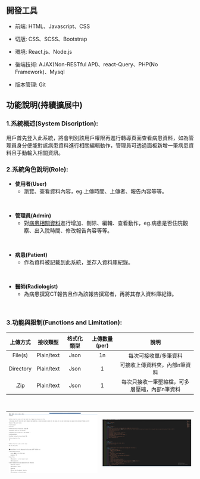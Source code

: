 ## 開發工具
   - 前端: HTML、Javascript、CSS

   - 切版: CSS、SCSS、Bootstrap

   - 環境: React.js、Node.js

   - 後端技術: AJAX(Non-RESTful API)、react-Query、PHP(No Framework)、Mysql

   - 版本管理: Git


## 功能說明(持續擴展中)
### 1.系統概述(System Discription):  <br>
用戶首先登入此系統，將會判別該用戶權限再進行轉導頁面查看病患資料，如為管理員身分便能對該病患資料進行相關編輯動作，管理員可透過面板新增一筆病患資料且手動輸入相關資訊。
<BR>

### 2.系統角色說明(Role):<BR>

   - **使用者(User)**
       - 瀏覽、查看資料內容，eg.上傳時間、上傳者、報告內容等等。
<br>

   - **管理員(Admin)**
      - 對<ins>病患相關資料</ins>進行增加、刪除、編輯、查看動作，eg.病患是否住院觀察、出入院時間、修改報告內容等等。  
<br>

   - **病患(Patient)**
      - 作為資料被記載到此系統，並存入資料庫紀錄。
<br>

   - **醫師(Radiologist)**
      - 為病患撰寫CT報告且作為該報告撰寫者，再將其存入資料庫紀錄。

<BR>

### 3.功能與限制(Functions and Limitation):
| 上傳方式 | 接收類型 | 格式化類型 | 上傳數量(per) |   說明 |
|   :--:    |  :--: |    :--:    |    :--:      |  :--: |
| File(s)   | Plain/text |   Json    |     1n       | 每次可接收單/多筆資料|
| Directory | Plain/text |   Json    |     1        | 可接收上傳資料夾，內部n筆資料|
| .Zip      | Plain/text |   Json    |     1        | 每次只接收一筆壓縮檔，可多層壓縮，內部n筆資料|

<BR>

|![](/aseets/before.png "plain text")|![](/aseets/after.png "Formatted text")|
|--|--|
